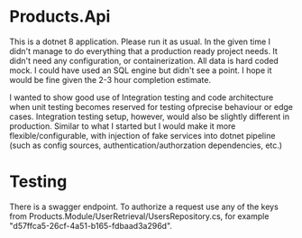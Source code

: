 # Products.Api
This is a dotnet 8 application. Please run it as usual. In the given time I didn't manage to do everything that a production ready project needs. It didn't need any configuration, or containerization. All data is hard coded mock. I could have used an SQL engine but didn't see a point. I hope it would be fine given the 2-3 hour completion estimate.

I wanted to show good use of Integration testing and code architecture when unit testing becomes reserved for testing ofprecise behaviour or edge cases. Integration testing setup, however, would also be slightly different in production. Similar to what I started but I would make it more flexible/configurable, with injection of fake services into dotnet pipeline (such as config sources, authentication/authorzation dependencies, etc.) 

# Testing
There is a swagger endpoint. To authorize a request use any of the keys from Products.Module/UserRetrieval/UsersRepository.cs, for example "d57ffca5-26cf-4a51-b165-fdbaad3a296d".
